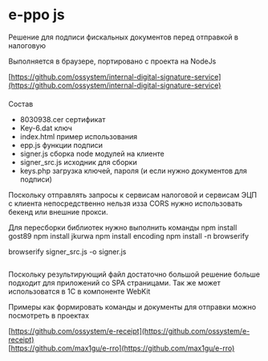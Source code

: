 e-ppo  js
========
Решение  для  подписи фискальных документов перед  отправкой  в  налоговую 
   
Выполняется  в  браузере,  портировано с  проекта  на   NodeJs

[https://github.com/ossystem/internal-digital-signature-service](https://github.com/ossystem/internal-digital-signature-service)  

####
Состав
 
* 8030938.cer    сертификат
* Key-6.dat      ключ
* index.html     пример  использования
* epp.js         функции подписи
* signer.js      сборка  node  модулей на  клиенте
* signer_src.js  исходник  для  сборки
* keys.php       загрузка ключей, пароля (и если  нужно  документов  для  подписи)


Поскольку  отправлять  запросы  к  сервисам  налоговой и сервисам ЭЦП с  клиента  непосредственно  нельзя изза CORS нужно  использовать  бекенд  или  внешние прокси.
  

Для  пересборки  библиотек нужно выполнить  команды
npm install gost89
npm install jkurwa
npm install encoding
npm install -п browserify 

browserify signer_src.js -o signer.js

```
```
Поскольку  результирующий файл  достаточно  большой решение  больше подходит  для  приложений со  SPA страницами.
Так  же  может  использоватся  в  1С в  компоненте  WebKit

Примеры как   формировать  команды  и документы  для  отправки можно  посмотреть в  проектах

[https://github.com/ossystem/e-receipt](https://github.com/ossystem/e-receipt)  
[https://github.com/max1gu/e-rro](https://github.com/max1gu/e-rro)  



 

 
